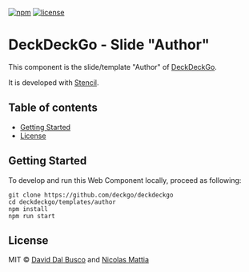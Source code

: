 [![npm][npm-badge]][npm-badge-url]
[![license][npm-license]][npm-license-url]

[npm-badge]: https://img.shields.io/npm/v/@deckdeckgo/slide-author
[npm-badge-url]: https://www.npmjs.com/package/@deckdeckgo/slide-author
[npm-license]: https://img.shields.io/npm/l/@deckdeckgo/slide-author
[npm-license-url]: https://github.com/deckgo/deckdeckgo/blob/master/templates/author/LICENSE

# DeckDeckGo - Slide "Author"

This component is the slide/template "Author" of [DeckDeckGo].

It is developed with [Stencil](https://stenciljs.com).

## Table of contents

- [Getting Started](#getting-started)
- [License](#license)

## Getting Started

To develop and run this Web Component locally, proceed as following:

```
git clone https://github.com/deckgo/deckdeckgo
cd deckdeckgo/templates/author
npm install
npm run start
```

## License

MIT © [David Dal Busco](mailto:david.dalbusco@outlook.com) and [Nicolas Mattia](mailto:nicolas@nmattia.com)

[deckdeckgo]: https://deckdeckgo.com
